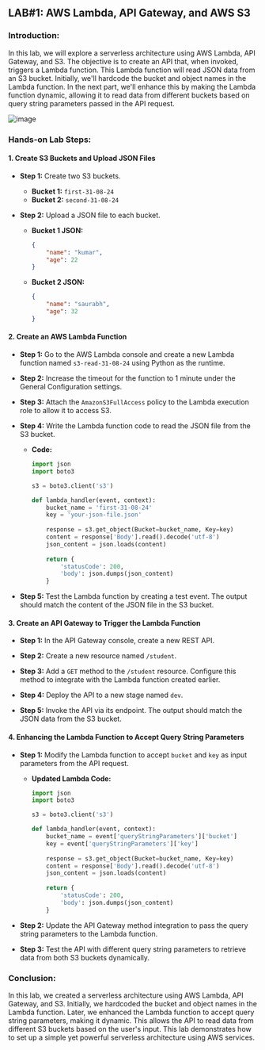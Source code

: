 ## LAB#1: AWS Lambda, API Gateway, and AWS S3

### **Introduction:**

In this lab, we will explore a serverless architecture using AWS Lambda, API Gateway, and S3. The objective is to create an API that, when invoked, triggers a Lambda function. This Lambda function will read JSON data from an S3 bucket. Initially, we'll hardcode the bucket and object names in the Lambda function. In the next part, we'll enhance this by making the Lambda function dynamic, allowing it to read data from different buckets based on query string parameters passed in the API request.

![image](https://github.com/user-attachments/assets/a9312b79-34a1-49bc-b500-0a2899617944)


### **Hands-on Lab Steps:**

#### **1. Create S3 Buckets and Upload JSON Files**

- **Step 1:** Create two S3 buckets.
  - **Bucket 1:** `first-31-08-24`
  - **Bucket 2:** `second-31-08-24`
  
- **Step 2:** Upload a JSON file to each bucket.
  - **Bucket 1 JSON:**
    ```json
    {
        "name": "kumar",
        "age": 22
    }
    ```
  - **Bucket 2 JSON:**
    ```json
    {
        "name": "saurabh",
        "age": 32
    }
    ```

#### **2. Create an AWS Lambda Function**

- **Step 1:** Go to the AWS Lambda console and create a new Lambda function named `s3-read-31-08-24` using Python as the runtime.

- **Step 2:** Increase the timeout for the function to 1 minute under the General Configuration settings.

- **Step 3:** Attach the `AmazonS3FullAccess` policy to the Lambda execution role to allow it to access S3.

- **Step 4:** Write the Lambda function code to read the JSON file from the S3 bucket.
  - **Code:**
    ```python
    import json
    import boto3

    s3 = boto3.client('s3')

    def lambda_handler(event, context):
        bucket_name = 'first-31-08-24'
        key = 'your-json-file.json'
        
        response = s3.get_object(Bucket=bucket_name, Key=key)
        content = response['Body'].read().decode('utf-8')
        json_content = json.loads(content)
        
        return {
            'statusCode': 200,
            'body': json.dumps(json_content)
        }
    ```

- **Step 5:** Test the Lambda function by creating a test event. The output should match the content of the JSON file in the S3 bucket.

#### **3. Create an API Gateway to Trigger the Lambda Function**

- **Step 1:** In the API Gateway console, create a new REST API.

- **Step 2:** Create a new resource named `/student`.

- **Step 3:** Add a `GET` method to the `/student` resource. Configure this method to integrate with the Lambda function created earlier.

- **Step 4:** Deploy the API to a new stage named `dev`.

- **Step 5:** Invoke the API via its endpoint. The output should match the JSON data from the S3 bucket.

#### **4. Enhancing the Lambda Function to Accept Query String Parameters**

- **Step 1:** Modify the Lambda function to accept `bucket` and `key` as input parameters from the API request.

  - **Updated Lambda Code:**
    ```python
    import json
    import boto3

    s3 = boto3.client('s3')

    def lambda_handler(event, context):
        bucket_name = event['queryStringParameters']['bucket']
        key = event['queryStringParameters']['key']
        
        response = s3.get_object(Bucket=bucket_name, Key=key)
        content = response['Body'].read().decode('utf-8')
        json_content = json.loads(content)
        
        return {
            'statusCode': 200,
            'body': json.dumps(json_content)
        }
    ```

- **Step 2:** Update the API Gateway method integration to pass the query string parameters to the Lambda function.

- **Step 3:** Test the API with different query string parameters to retrieve data from both S3 buckets dynamically.

### **Conclusion:**

In this lab, we created a serverless architecture using AWS Lambda, API Gateway, and S3. Initially, we hardcoded the bucket and object names in the Lambda function. Later, we enhanced the Lambda function to accept query string parameters, making it dynamic. This allows the API to read data from different S3 buckets based on the user's input. This lab demonstrates how to set up a simple yet powerful serverless architecture using AWS services.
